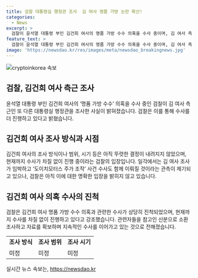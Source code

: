 ```yaml
---
title: 검찰 대통령실 행정관 조사  김 여사 명품 가방 논란 확산!
categories:
  - News
excerpt: >
  검찰이 윤석열 대통령 부인 김건희 여사의 명품 가방 수수 의혹을 수사 중이며, 김 여사 측근인 다른 대통령실 행정관을 조사했다는 사실이 알려졌다. 검찰은 김 여사 명품 가방 수수 의혹과 관련한 수사를 진행 중이며, 김 여사 조사와 도이치모터스 주가 조작 사건 수사는 아직 정해진 바가 없다고 밝혔다. 이에 대한 논란과 기대가 고조되고 있다.
feature_text: >
  검찰이 윤석열 대통령 부인 김건희 여사의 명품 가방 수수 의혹을 수사 중이며, 김 여사 측근인 다른 대통령실 행정관을 조사했다는 사실이 알려졌다. 검찰은 김 여사 명품 가방 수수 의혹과 관련한 수사를 진행 중이며, 김 여사 조사와 도이치모터스 주가 조작 사건 수사는 아직 정해진 바가 없다고 밝혔다. 이에 대한 논란과 기대가 고조되고 있다.
image: 'https://newsdao.kr/res/images/meta/newsdao_breakingnews.jpg'
---
```


<p><img src="https://newsdao.kr/res/images/meta/newsdao_breakingnews.jpg" alt="cryptoinkorea 속보" /></p>

<h2 data-ke-size="size26">검찰, 김건희 여사 측근 조사</h2>

<p data-ke-size="size16">윤석열 대통령 부인 김건희 여사의 ‘명품 가방 수수’ 의혹을 수사 중인 검찰이 김 여사 측근인 또 다른 대통령실 행정관을 조사한 사실이 밝혀졌습니다. 검찰은 이를 통해 수사를 더 진행하고 있다고 밝혔습니다.</p>

<h2 data-ke-size="size26">김건희 여사 조사 방식과 시점</h2>

<p data-ke-size="size16">김건희 여사의 조사 방식이나 범위, 시기 등은 아직 뚜렷한 결정이 내려지지 않았으며, 현재까지 수사가 차질 없이 진행 중이라는 검찰의 입장입니다. 일각에서는 김 여사 조사가 임박하고 ‘도이치모터스 주가 조작’ 사건 수사도 함께 이뤄질 것이라는  관측이 제기되고 있으나, 검찰은 아직 이에 대한 명확한 입장을 밝히지 않고 있습니다.</p>

<h2 data-ke-size="size26">김건희 여사 의혹 수사의 진척</h2>

<p data-ke-size="size16">검찰은 김건희 여사 명품 가방 수수 의혹과 관련한 수사가 상당히 진척되었으며, 현재까지 수사를 차질 없이 진행하고 있다고 강조했습니다. 관련자들을 참고인 신분으로 소환 조사하고 자료를 확보하며 지속적인 수사를 이어가고 있는 것으로 전해졌습니다.</p>

<table>
   <tr>
      <td style="text-align: center; height: 17px;"><b>조사 방식</b></td>
      <td style="text-align: center; height: 17px;"><b>조사 범위</b></td>
      <td style="text-align: center; height: 17px;"><b>조사 시기</b></td>
   </tr>
   <tr>
      <td>미정</td>
      <td>미정</td>
      <td>미정</td>
   </tr>
</table>
실시간 뉴스 속보는, <a href="https://newsdao.kr" rel="dofollow">https://newsdao.kr</a>



